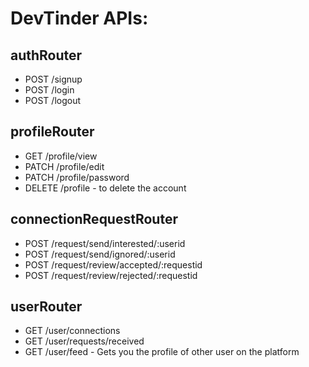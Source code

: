 # DevTinder APIs:

## authRouter
- POST /signup
- POST /login
- POST /logout

## profileRouter
- GET /profile/view 
- PATCH /profile/edit
- PATCH /profile/password
- DELETE /profile - to delete the account


## connectionRequestRouter
- POST /request/send/interested/:userid
- POST /request/send/ignored/:userid
- POST /request/review/accepted/:requestid
- POST /request/review/rejected/:requestid

## userRouter
- GET /user/connections
- GET /user/requests/received
- GET /user/feed - Gets you the profile of other user on the platform
